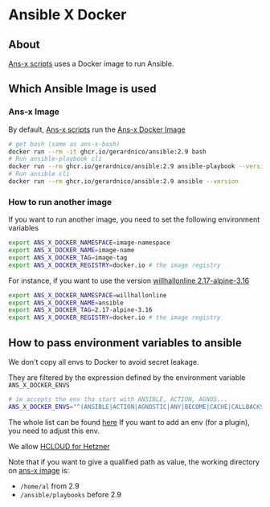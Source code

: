 # Ansible X Docker

## About

[Ans-x scripts](../README.md#ans-x-scripts) uses a Docker image to run Ansible.


## Which Ansible Image is used

### Ans-x Image

By default, [Ans-x scripts](../README.md#ans-x-scripts) run the [Ans-x Docker Image](https://github.com/gerardnico/ansible/pkgs/container/ansible)


```bash
# get bash (same as ans-x-bash)
docker run --rm -it ghcr.io/gerardnico/ansible:2.9 bash
# Run ansible-playbook cli
docker run --rm ghcr.io/gerardnico/ansible:2.9 ansible-playbook --version
# Run ansible cli
docker run --rm ghcr.io/gerardnico/ansible:2.9 ansible --version
```

### How to run another image

If you want to run another image, you need to set the following environment variables
```bash
export ANS_X_DOCKER_NAMESPACE=image-namespace
export ANS_X_DOCKER_NAME=image-name
export ANS_X_DOCKER_TAG=image-tag
export ANS_X_DOCKER_REGISTRY=docker.io # the image registry
```

For instance, if you want to use the version [willhallonline 2.17-alpine-3.16](https://github.com/willhallonline/docker-ansible)

```bash
export ANS_X_DOCKER_NAMESPACE=willhallonline
export ANS_X_DOCKER_NAME=ansible
export ANS_X_DOCKER_TAG=2.17-alpine-3.16
export ANS_X_DOCKER_REGISTRY=docker.io # the image registry
```



## How to pass environment variables to ansible 

We don't copy all envs to Docker to avoid secret leakage.

They are filtered by the expression defined by the environment variable `ANS_X_DOCKER_ENVS`
```bash
# ie accepts the env tha start with ANSIBLE, ACTION, AGNOS...
ANS_X_DOCKER_ENVS="^(ANSIBLE|ACTION|AGNOSTIC|ANY|BECOME|CACHE|CALLBACKS|COLLECTIONS|COLOR|CONNECTION|COVERAGE|DEFAULT|DEPRECATION|DEVEL|DIFF|DISPLAY|DOC|DUPLICATE|EDITOR|ENABLE|ERROR|FACTS_MODULES|GALAXY|HOST|INJECT|INTERPRETER|INVALID|INVENTORY|LOG|MAX_FILE_SIZE_FOR_DIFF|MODULE|HCLOUD|AZURE)"
```

The whole list can be found [here](https://docs.ansible.com/ansible/latest/reference_appendices/config.html)
If you want to add an env (for a plugin), you need to adjust this env. 

We allow [HCLOUD for Hetzner](https://docs.ansible.com/ansible/latest/collections/hetzner/hcloud/docsite/guides.html)

Note that if you want to give a qualified path as value, the working directory on [ans-x image](#ans-x-image) is:
* `/home/al` from 2.9
* `/ansible/playbooks` before 2.9

